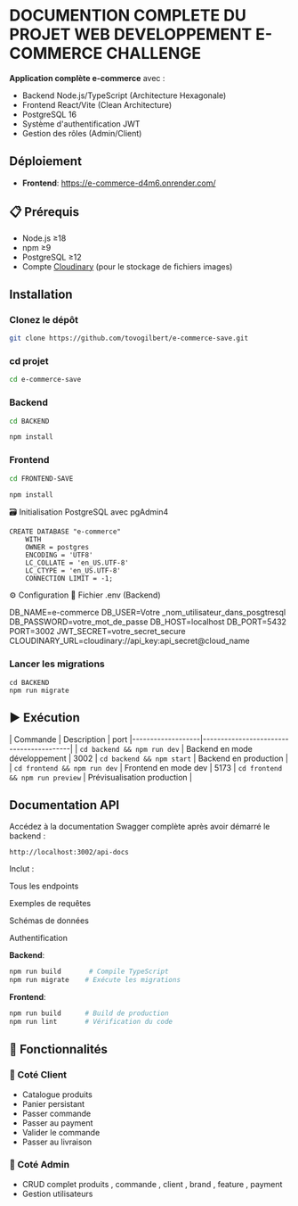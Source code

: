 # DOCUMENTION COMPLETE DU PROJET WEB DEVELOPPEMENT E-COMMERCE CHALLENGE


**Application complète e-commerce** avec :
- Backend Node.js/TypeScript (Architecture Hexagonale)
- Frontend React/Vite (Clean Architecture)
- PostgreSQL 16
- Système d'authentification JWT
- Gestion des rôles (Admin/Client)

## Déploiement

- **Frontend**: https://e-commerce-d4m6.onrender.com/

## 📋 Prérequis

- Node.js ≥18
- npm ≥9
- PostgreSQL ≥12
- Compte [Cloudinary](https://cloudinary.com) (pour le stockage de fichiers images)

## Installation


### Clonez le dépôt
```bash
git clone https://github.com/tovogilbert/e-commerce-save.git
```
### cd projet
```bash
cd e-commerce-save
```
### Backend
```bash
cd BACKEND
```

```bash
npm install
```

### Frontend
```bash
cd FRONTEND-SAVE
```
```bash
npm install
```

🗃 Initialisation PostgreSQL avec pgAdmin4

```
CREATE DATABASE "e-commerce"
    WITH 
    OWNER = postgres
    ENCODING = 'UTF8'
    LC_COLLATE = 'en_US.UTF-8'
    LC_CTYPE = 'en_US.UTF-8'
    CONNECTION LIMIT = -1;
```
    
⚙ Configuration
🔧 Fichier .env (Backend)

DB_NAME=e-commerce
DB_USER=Votre _nom_utilisateur_dans_posgtresql
DB_PASSWORD=votre_mot_de_passe
DB_HOST=localhost
DB_PORT=5432
PORT=3002
JWT_SECRET=votre_secret_secure
CLOUDINARY_URL=cloudinary://api_key:api_secret@cloud_name

 ### Lancer les migrations

```
cd BACKEND
npm run migrate

```


## ▶ Exécution

| Commande          | Description                             | port 
|-------------------|-----------------------------------------|
| `cd backend && npm run dev` | Backend en mode développement | 3002
| `cd backend && npm start`   | Backend en production         |
| `cd frontend && npm run dev` | Frontend en mode dev         | 5173
| `cd frontend && npm run preview` | Prévisualisation production |


## Documentation API

Accédez à la documentation Swagger complète après avoir démarré le backend :

```
http://localhost:3002/api-docs
```

Inclut :

Tous les endpoints

Exemples de requêtes

Schémas de données

Authentification

**Backend**:
```bash
npm run build       # Compile TypeScript
npm run migrate    # Exécute les migrations
```

**Frontend**:
```bash
npm run build      # Build de production
npm run lint       # Vérification du code
```



## 🌟 Fonctionnalités

### 🛒 Coté Client
- Catalogue produits 
- Panier persistant
- Passer commande
- Passer au payment
- Valider le commande
- Passer au livraison

### 🔐 Coté Admin
- CRUD complet produits , commande , client , brand , feature , payment
- Gestion utilisateurs

